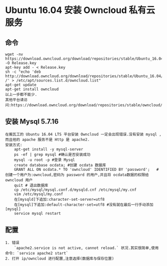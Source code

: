 # Ubuntu 16.04 安装 Owncloud 私有云服务

## 命令

    wget -nv https://download.owncloud.org/download/repositories/stable/Ubuntu_16.04/Release.key -O Release.key
    apt-key add - < Release.key
    sh -c "echo 'deb http://download.owncloud.org/download/repositories/stable/Ubuntu_16.04/ /' > /etc/apt/sources.list.d/owncloud.list"
    apt-get update
    apt-get install owncloud
    以上一步都不能少.
    其他平台请访问:https://download.owncloud.org/download/repositories/stable/owncloud/

## 安装 Mysql 5.7.16

    在搬瓦工的 Ubuntu 16.04 LTS 平台安装 Owncloud 一定会出现错误.没有安装 mysql ,而且他的 apache 服务不是 Http 是 apache2.
    安装方式:
        apt-get install -y mysql-server
        ps -ef | grep mysql #确认是否安装成功
        mysql -u root -p #登录 Mysql
        create database ocdata; #创建 ocdata 数据库
        GRANT ALL ON ocdata.* TO 'owncloud' IDENTIFIED BY 'password';   #创建一个用户为:owncloud,密码为 password 的用户,并且将 ocdata数据的权限给 owncloud 用户
        quit # 退出数据库
        cp /etc/mysql/mysql.conf.d/mysqld.cnf /etc/mysql/my.cnf
        vim /etc/mysql/my.conf
        在[mysqld]下追加:character-set-server=utf8
        在[mysql]下追加:default-character-set=utf8 #没有就在最后一行手动添加[mysql]
        service mysql restart

## 配置
    1. 错误
        `apache2.service is not active, cannot reload.` 状况.其实很简单,使用命令: `service apache2 start` 
    2. 打开 ip/owncloud 进行配置,注意选择(数据库与保存位置)
    
